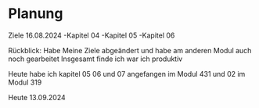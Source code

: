 # Planung

Ziele 16.08.2024
-Kapitel 04
-Kapitel 05
-Kapitel 06


Rückblick:
Habe Meine Ziele abgeändert und habe am anderen Modul auch noch gearbeitet
Insgesamt finde ich war ich produktiv 

Heute habe ich kapitel 05 06 und 07 angefangen im Modul 431
und 02 im Modul 319


Heute 13.09.2024
